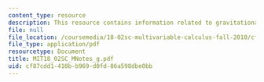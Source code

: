 ```yaml
---
content_type: resource
description: This resource contains information related to gravitational attraction.
file: null
file_location: /coursemedia/18-02sc-multivariable-calculus-fall-2010/cf87cdd1410bb969d0fd86a598dbe0bb_MIT18_02SC_MNotes_g.pdf
file_type: application/pdf
resourcetype: Document
title: MIT18_02SC_MNotes_g.pdf
uid: cf87cdd1-410b-b969-d0fd-86a598dbe0bb
---
```

